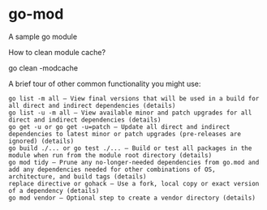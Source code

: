 # go-mod
A sample go module

How to clean module cache?

 go clean -modcache
 
 
A brief tour of other common functionality you might use:

    go list -m all — View final versions that will be used in a build for all direct and indirect dependencies (details)
    go list -u -m all — View available minor and patch upgrades for all direct and indirect dependencies (details)
    go get -u or go get -u=patch — Update all direct and indirect dependencies to latest minor or patch upgrades (pre-releases are ignored) (details)
    go build ./... or go test ./... — Build or test all packages in the module when run from the module root directory (details)
    go mod tidy — Prune any no-longer-needed dependencies from go.mod and add any dependencies needed for other combinations of OS, architecture, and build tags (details)
    replace directive or gohack — Use a fork, local copy or exact version of a dependency (details)
    go mod vendor — Optional step to create a vendor directory (details)

